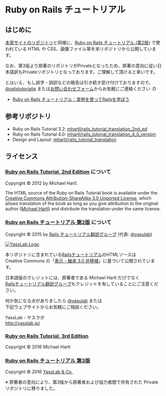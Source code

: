 # Ruby on Rails チュートリアル

## はじめに

[本家サイトのリポジトリ](https://github.com/mhartl/rails_tutorial_translation_2nd_ed)と同様に、[Ruby on Rails チュートリアル (第2版)](http://railstutorial.jp/?version=4.0) で使われている HTML や CSS、画像ファイル等を本リポジトリから公開しています。

なお、第3版より原著のリポジトリがPrivateとなったため、原著の意向に従い日本語訳もPrivateリポジトリとなっております。ご理解して頂けると幸いです。

とはいえ、もし誤字・誤訳などの報告は引き続き受け付けておりますので、[@railstutorialjp](http://twitter.com/railstutorialjp) または[お問い合わせフォーム](http://railstutorial.jp/contact)からお気軽にご連絡ください :D

- [Ruby on Rails チュートリアル：実例を使ってRailsを学ぼう](http://railstutorial.jp/)

## 参考リポジトリ

- Ruby on Rails Tutorial 3.2: [mhartl/rails_tutorial_translation_2nd_ed](https://github.com/mhartl/rails_tutorial_translation_2nd_ed)
- Ruby on Rails Tutorial 4.0: [mhartl/rails_tutorial_translation_4_0_version](https://github.com/mhartl/rails_tutorial_translation_4_0_version) 
- Design and Layout: [mhartl/rails_tutorial_translation](https://github.com/mhartl/rails_tutorial_translation)

## ライセンス

### [Ruby on Rails Tutorial, 2nd Edition](http://ruby.railstutorial.org/) について

Copyright &copy; 2012 by Michael Hartl.

The HTML source of the Ruby on Rails Tutorial book is available under the [Creative Commons Attribution-ShareAlike 3.0 Unported License](http://creativecommons.org/licenses/by-sa/3.0/), which allows translation of the book as long as you give attribution to the original author ([Michael Hartl](http://michaelhartl.com/)) and distribute the translation under the same license.

### [Ruby on Rails チュートリアル 第2版](http://railstutorial.jp/?version=4.0) について

Copyright &copy; 2015 by [Rails チュートリアル翻訳グループ](https://www.facebook.com/groups/japanese.railstutorial.org/) (代表: [@yasulab](http://twitter.com/yasulab))

[![YassLab Logo](https://dl.dropboxusercontent.com/u/2819285/yasslab_logo_copy.png)](http://yasslab.jp)

本リポジトリに含まれている[Railsチュートリアル](http://railstutorial.jp)のHTMLソースは   
Creative Commons の「[表示 - 継承 3.0 非移植](http://creativecommons.org/licenses/by-sa/3.0/deed.ja)」に基づいて公開されています。

日本語版のクレジットには、原著者である Michael Hartl だけでなく   
[Railsチュートリアル翻訳グループ](http://railstutorial.jp/#contributors)もクレジットを有していることにご注意ください。

何か気になる点がありましたら [@yasulab](https://twitter.com/yasulab) または   
下記ウェブサイトからお気軽にご相談ください。

YassLab - ヤスラボ    
http://yasslab.jp/

### [Ruby on Rails Tutorial, 3rd Edition](http://ruby.railstutorial.org/)

Copyright &copy; 2016 Michael Hartl

### [Ruby on Rails チュートリアル 第3版](http://railstutorial.jp/?version=4.2) 

Copyright &copy; 2016 [YassLab & Co.](http://yasslab.jp/)

※ 原著者の意向により、第3版から原著者および協力者間で共有された Private リポジトリに移りました。



